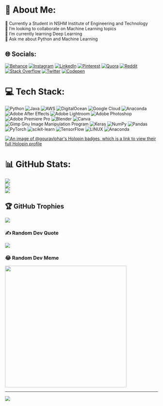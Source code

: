 # 💫 About Me:
🔭 Currently a Student in NSHM Institute of Engineering and Technology<br>👯 I’m looking to collaborate on Machine Learning topics<br>🧠 I’m currently learning Deep Learning<br>💬 Ask me about Python and Machine Learning<br>


## 🌐 Socials:
[![Behance](https://img.shields.io/badge/Behance-1769ff?logo=behance&logoColor=white)](https://behance.net/gouravlohar) [![Instagram](https://img.shields.io/badge/Instagram-%23E4405F.svg?logo=Instagram&logoColor=white)](https://instagram.com/gouravlohar_/) [![LinkedIn](https://img.shields.io/badge/LinkedIn-%230077B5.svg?logo=linkedin&logoColor=white)](https://linkedin.com/in/gouravlohar/) [![Pinterest](https://img.shields.io/badge/Pinterest-%23E60023.svg?logo=Pinterest&logoColor=white)](https://pinterest.com/gouravlohar1/) [![Quora](https://img.shields.io/badge/Quora-%23B92B27.svg?logo=Quora&logoColor=white)](https://quora.com/profile/Gourav-Lohar-9) [![Reddit](https://img.shields.io/badge/Reddit-%23FF4500.svg?logo=Reddit&logoColor=white)](https://reddit.com/user/gouravlohar) [![Stack Overflow](https://img.shields.io/badge/-Stackoverflow-FE7A16?logo=stack-overflow&logoColor=white)](https://stackoverflow.com/users/21390714) [![Twitter](https://img.shields.io/badge/Twitter-%231DA1F2.svg?logo=Twitter&logoColor=white)](https://twitter.com/gouravlohar_) [![Codepen](https://img.shields.io/badge/Codepen-000000?style=for-the-badge&logo=codepen&logoColor=white)](https://codepen.io/gouravlohar) 

# 💻 Tech Stack:
![Python](https://img.shields.io/badge/python-3670A0?style=flat-square&logo=python&logoColor=ffdd54) ![Java](https://img.shields.io/badge/java-%23ED8B00.svg?style=flat-square&logo=java&logoColor=white) ![AWS](https://img.shields.io/badge/AWS-%23FF9900.svg?style=flat-square&logo=amazon-aws&logoColor=white) ![DigitalOcean](https://img.shields.io/badge/DigitalOcean-%230167ff.svg?style=flat-square&logo=digitalOcean&logoColor=white) ![Google Cloud](https://img.shields.io/badge/Google%20Cloud-%234285F4.svg?style=flat-square&logo=google-cloud&logoColor=white) ![Anaconda](https://img.shields.io/badge/Anaconda-%2344A833.svg?style=flat-square&logo=anaconda&logoColor=white) ![Adobe After Effects](https://img.shields.io/badge/Adobe%20After%20Effects-9999FF.svg?style=flat-square&logo=Adobe%20After%20Effects&logoColor=white) ![Adobe Lightroom](https://img.shields.io/badge/Adobe%20Lightroom-31A8FF.svg?style=flat-square&logo=Adobe%20Lightroom&logoColor=white) ![Adobe Photoshop](https://img.shields.io/badge/adobephotoshop-%2331A8FF.svg?style=flat-square&logo=adobephotoshop&logoColor=white) ![Adobe Premiere Pro](https://img.shields.io/badge/Adobe%20Premiere%20Pro-9999FF.svg?style=flat-square&logo=Adobe%20Premiere%20Pro&logoColor=white) ![Blender](https://img.shields.io/badge/blender-%23F5792A.svg?style=flat-square&logo=blender&logoColor=white) ![Canva](https://img.shields.io/badge/Canva-%2300C4CC.svg?style=flat-square&logo=Canva&logoColor=white) ![Gimp Gnu Image Manipulation Program](https://img.shields.io/badge/Gimp-657D8B?style=flat-square&logo=gimp&logoColor=FFFFFF) ![Keras](https://img.shields.io/badge/Keras-%23D00000.svg?style=flat-square&logo=Keras&logoColor=white) ![NumPy](https://img.shields.io/badge/numpy-%23013243.svg?style=flat-square&logo=numpy&logoColor=white) ![Pandas](https://img.shields.io/badge/pandas-%23150458.svg?style=flat-square&logo=pandas&logoColor=white) ![PyTorch](https://img.shields.io/badge/PyTorch-%23EE4C2C.svg?style=flat-square&logo=PyTorch&logoColor=white) ![scikit-learn](https://img.shields.io/badge/scikit--learn-%23F7931E.svg?style=flat-square&logo=scikit-learn&logoColor=white) ![TensorFlow](https://img.shields.io/badge/TensorFlow-%23FF6F00.svg?style=flat-square&logo=TensorFlow&logoColor=white) ![LINUX](https://img.shields.io/badge/Linux-FCC624?style=flat-square&logo=linux&logoColor=black) ![Anaconda](https://img.shields.io/badge/Anaconda-%2344A833.svg?style=flat-square&logo=anaconda&logoColor=white)

[![An image of @gouravlohar's Holopin badges, which is a link to view their full Holopin profile](https://holopin.me/gouravlohar)](https://holopin.io/@gouravlohar)

# 📊 GitHub Stats:
![](https://github-readme-stats.vercel.app/api?username=Gouravlohar&theme=dark&hide_border=false&include_all_commits=false&count_private=false)<br/>
![](https://github-readme-streak-stats.herokuapp.com/?user=Gouravlohar&theme=dark&hide_border=false)<br/>
![](https://github-readme-stats.vercel.app/api/top-langs/?username=Gouravlohar&theme=dark&hide_border=false&include_all_commits=false&count_private=false&layout=compact)

## 🏆 GitHub Trophies
![](https://github-profile-trophy.vercel.app/?username=Gouravlohar&theme=dark&no-frame=false&no-bg=false&margin-w=4)

### ✍️ Random Dev Quote
![](https://quotes-github-readme.vercel.app/api?type=horizontal&theme=radical)

### 😂 Random Dev Meme
<img src='https://randommeme-five.vercel.app/' style="height: 400px;"/>

---
[![](https://visitcount.itsvg.in/api?id=Gouravlohar&icon=0&color=0)](https://visitcount.itsvg.in)



  
